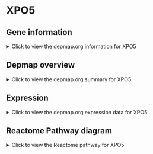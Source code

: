 <h1>XPO5</h1>

<h2>Gene information</h2>
<details>
  <summary>Click to view the depmap.org information for XPO5</summary>
  <p><a href="https://depmap.org/portal/gene/XPO5?tab=about" target="_BLANK">Open page in a new tab...</a></p>
  <iframe src="https://depmap.org/portal/gene/XPO5?tab=about" style="border:none;width:100%;height:800px"></iframe>
</details>

<h2>Depmap overview</h2>
<details>
  <summary>Click to view the depmap.org summary for XPO5</summary>
  <p><a href="https://depmap.org/portal/gene/XPO5?tab=overview" target="_BLANK">Open page in a new tab...</a></p>
  <iframe src="https://depmap.org/portal/gene/XPO5?tab=overview" style="border:none;width:100%;height:800px"></iframe>
</details>

<h2>Expression</h2>
<details>
  <summary>Click to view the depmap.org expression data for XPO5</summary>
  <p><a href="https://depmap.org/portal/gene/XPO5?tab=characterization" target="_BLANK">Open page in a new tab...</a></p>
  <iframe src="https://depmap.org/portal/gene/XPO5?tab=characterization" style="border:none;width:100%;height:800px"></iframe>
</details>



<h2>Reactome Pathway diagram</h2>
<details>
  <summary>Click to view the Reactome pathway for XPO5</summary>
  <p><a href="https://reactome.org/PathwayBrowser/#/R-HSA-203927" target="_BLANK">Open page in a new tab...</a></p>
  <p>MicroRNA (miRNA) biogenesis</p>
<iframe src="https://reactome.org/PathwayBrowser/#/R-HSA-203927" style="border:none;width:100%;height:800px"></iframe>
</details>



